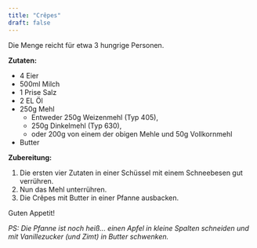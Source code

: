 ```yaml
---
title: "Crêpes"
draft: false
---
```


Die Menge reicht für etwa 3 hungrige Personen.

**Zutaten:**
- 4 Eier
- 500ml Milch
- 1 Prise Salz
- 2 EL Öl
- 250g Mehl
    - Entweder 250g Weizenmehl (Typ 405),
    - 250g Dinkelmehl (Typ 630),
    - oder 200g von einem der obigen Mehle und 50g Vollkornmehl
- Butter

**Zubereitung:**
1. Die ersten vier Zutaten in einer Schüssel mit einem Schneebesen gut verrühren.
2. Nun das Mehl unterrühren.
3. Die Crêpes mit Butter in einer Pfanne ausbacken.

Guten Appetit!

*PS: Die Pfanne ist noch heiß... einen Apfel in kleine Spalten schneiden und mit Vanillezucker (und Zimt) in Butter schwenken.*